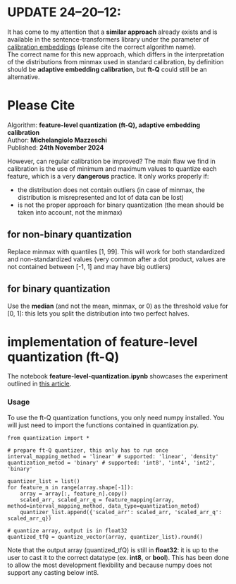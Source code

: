 # UPDATE 24–20–12:

It has come to my attention that a **similar approach** already exists and is available in the sentence-transformers library under the parameter of [calibration embeddings](https://sbert.net/docs/package_reference/sentence_transformer/quantization.html) (please cite the correct algorithm name).<br>
The correct name for this new approach, which differs in the interpretation of the distributions from minmax used in standard calibration, by definition should be **adaptive embedding calibration**, but **ft-Q** could still be an alternative.

# Please Cite
Algorithm: **feature-level quantization (ft-Q), adaptive embedding calibration**<br>
Author: **Michelangiolo Mazzeschi**<br>
Published: **24th November 2024**

However, can regular calibration be improved? The main flaw we find in calibration is the use of minimum and maximum values to quantize each feature, which is a very **dangerous** practice. It only works properly if:<br>
- the distribution does not contain outliers (in case of minmax, the distribution is misrepresented and lot of data can be lost)
- is not the proper approach for binary quantization (the mean should be taken into account, not the minmax)

## for non-binary quantization
Replace minmax with quantiles [1, 99]. This will work for both standardized and non-standardized values (very common after a dot product, values are not contained between [-1, 1] and may have big outliers)

## for binary quantization
Use the **median** (and not the mean, minmax, or 0) as the threshold value for [0, 1]: this lets you split the distribution into two perfect halves.

# implementation of feature-level quantization (ft-Q)

The notebook **feature-level-quantization.ipynb** showcases the experiment outlined in [this article](https://medium.com/towards-data-science/introducing-ft-q-improving-vector-compression-with-feature-level-quantization-3c18470ed2ee).

### Usage

To use the ft-Q quantization functions, you only need numpy installed. You will just need to import the functions contained in quantization.py.

```
from quantization import *

# prepare ft-Q quantizer, this only has to run once
interval_mapping_method = 'linear' # supported: 'linear', 'density'
quantization_metod = 'binary' # supported: 'int8', 'int4', 'int2', 'binary'

quantizer_list = list()
for feature_n in range(array.shape[-1]):
	array = array[:, feature_n].copy()
	scaled_arr, scaled_arr_q = feature_mapping(array, method=interval_mapping_method, data_type=quantization_metod)
	quantizer_list.append({'scaled_arr': scaled_arr, 'scaled_arr_q': scaled_arr_q})

# quantize array, output is in float32
quantized_tfQ = quantize_vector(array, quantizer_list).round()
```

Note that the output array (quantized_tfQ) is still in **float32**: it is up to the user to cast it to the correct datatype (ex. **int8**, or **bool**). This has been done to allow the most development flexibility and because numpy does not support any casting below int8.
